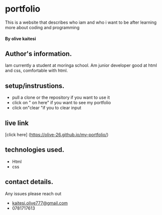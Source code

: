 # portfolio
This is a website that describes who iam and who i want to be after learning more about coding and programming
#### By **olive kaitesi**
## Author's information. 
Iam currently a student at moringa school. Am junior developer good at html and css, comfortable with html.
## setup/instrustions.
* pull a clone or the repository if you want to use it
* click on " on here" if you want to see my portfolio
* click on"clear "if you to clear input
## live link
[click here] (https://olive-26.github.io/my-portfolio/)
## technologies used.
* Html
* css
## contact details.
Any issues please reach out
* kaitesi.olive777@gmail.com
* 0781717613
